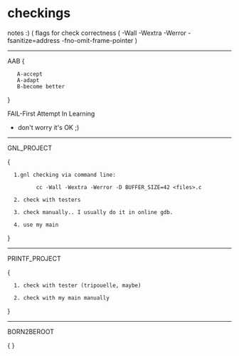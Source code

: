# checkings

notes :)  ( flags for check correctness ( -Wall -Wextra -Werror -fsanitize=address -fno-omit-frame-pointer )
*********************************************************************************************************************************************************
AAB
{
       
       A-accept
       A-adapt
       B-become better
}

FAIL-First Attempt In Learning

* don't worry it's OK ;)

*********************************************************************************************************************************************************
GNL_PROJECT 

{
      
      1.gnl checking via command line:

             cc -Wall -Wextra -Werror -D BUFFER_SIZE=42 <files>.c

      2. check with testers 

      3. check manually.. I usually do it in online gdb.

      4. use my main
}
********************************************************************************************************************************************************

PRINTF_PROJECT

{
     
      1. check with tester (tripouelle, maybe)
 
      2. check with my main manually
 
}

********************************************************************************************************************************************************

BORN2BEROOT

{
}
